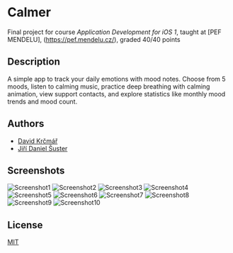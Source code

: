 
# Calmer

Final project for course *Application Development for iOS 1*, taught at [PEF MENDELU], (https://pef.mendelu.cz/), graded 40/40 points

## Description

A simple app to track your daily emotions with mood notes. Choose from 5 moods, listen to calming music, practice deep breathing with calming animation, view support contacts, and explore statistics like monthly mood trends and mood count.


## Authors

- [David Krčmář](https://www.linkedin.com/in/david-krcmar-943182235/)
- [Jiří Daniel Šuster](https://www.linkedin.com/in/ji%C5%99%C3%AD-daniel-%C5%A1uster-7017b0306/)


## Screenshots

![Screenshot1](Screenshots/Screenshot1.png)
![Screenshot2](Screenshots/Screenshot2.png)
![Screenshot3](Screenshots/Screenshot3.png)
![Screenshot4](Screenshots/Screenshot4.png)
![Screenshot5](Screenshots/Screenshot5.png)
![Screenshot6](Screenshots/Screenshot6.png)
![Screenshot7](Screenshots/Screenshot7.png)
![Screenshot8](Screenshots/Screenshot8.png)
![Screenshot9](Screenshots/Screenshot9.png)
![Screenshot10](Screenshots/Screenshot10.png)


## License

[MIT](https://choosealicense.com/licenses/mit/)

